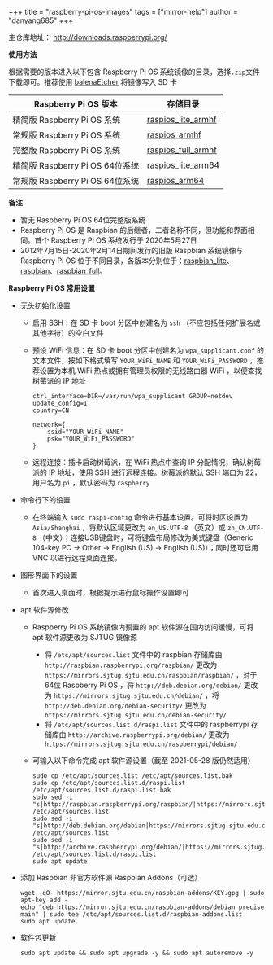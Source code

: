 +++
title = "raspberry-pi-os-images"
tags = ["mirror-help"]
author = "danyang685"
+++

主仓库地址： http://downloads.raspberrypi.org/

**使用方法**

根据需要的版本进入以下包含 Raspberry Pi OS 系统镜像的目录，选择`.zip`文件下载即可。推荐使用 [balenaEtcher](https://www.balena.io/etcher/) 将镜像写入 SD 卡

| Raspberry Pi OS 版本            | 存储目录                                                     |
| ------------------------------- | ------------------------------------------------------------ |
| 精简版 Raspberry Pi OS 系统     | [raspios_lite_armhf](https://mirrors.sjtug.sjtu.edu.cn/raspberry-pi-os-images/raspios_lite_armhf/images/) |
| 常规版 Raspberry Pi OS 系统     | [raspios_armhf](https://mirrors.sjtug.sjtu.edu.cn/raspberry-pi-os-images/raspios_armhf/images/) |
| 完整版 Raspberry Pi OS 系统     | [raspios_full_armhf](https://mirrors.sjtug.sjtu.edu.cn/raspberry-pi-os-images/raspios_full_armhf/images/) |
| 精简版 Raspberry Pi OS 64位系统 | [raspios_lite_arm64](https://mirrors.sjtug.sjtu.edu.cn/raspberry-pi-os-images/raspios_lite_arm64/images/) |
| 常规版 Raspberry Pi OS 64位系统 | [raspios_arm64](https://mirrors.sjtug.sjtu.edu.cn/raspberry-pi-os-images/raspios_arm64/images/) |

**备注**

- 暂无 Raspberry Pi OS 64位完整版系统
- Raspberry Pi OS 是 Raspbian 的后继者，二者名称不同，但功能和界面相同。首个 Raspberry Pi OS 系统发行于 2020年5月27日
- 2012年7月15日-2020年2月14日期间发行的旧版 Raspbian 系统镜像与 Raspberry Pi OS 位于不同目录，各版本分别位于：[raspbian_lite](https://mirrors.sjtug.sjtu.edu.cn/raspberry-pi-os-images/raspbian_lite/images/)、[raspbian](https://mirrors.sjtug.sjtu.edu.cn/raspberry-pi-os-images/raspbian/images/)、[raspbian_full](https://mirrors.sjtug.sjtu.edu.cn/raspberry-pi-os-images/raspbian_full/images/)。

**Raspberry Pi OS 常用设置**

- 无头初始化设置
  - 启用 SSH：在 SD 卡 boot 分区中创建名为 `ssh` （不应包括任何扩展名或其他字符）的空白文件

  - 预设 WiFi 信息：在 SD 卡 boot 分区中创建名为 `wpa_supplicant.conf` 的文本文件，按如下格式填写 `YOUR_WiFi_NAME` 和 `YOUR_WiFi_PASSWORD` ，推荐设置为本机 WiFi 热点或拥有管理员权限的无线路由器 WiFi ，以便查找树莓派的 IP 地址

    ```
    ctrl_interface=DIR=/var/run/wpa_supplicant GROUP=netdev
    update_config=1
    country=CN
    
    network={
    	ssid="YOUR_WiFi_NAME"
    	psk="YOUR_WiFi_PASSWORD"
    }
    ```

  - 远程连接：插卡启动树莓派，在 WiFi 热点中查询 IP 分配情况，确认树莓派的 IP 地址，使用 SSH 进行远程连接。树莓派的默认 SSH 端口为 22，用户名为 `pi` ，默认密码为 `raspberry` 

- 命令行下的设置

  - 在终端输入 `sudo raspi-config` 命令进行基本设置。可将时区设置为 `Asia/Shanghai` ，将默认区域更改为 `en_US.UTF-8` （英文）或 `zh_CN.UTF-8` （中文）；连接USB键盘时，可将键盘布局修改为美式键盘（Generic 104-key PC -> Other -> English (US) -> English (US)）；同时还可启用 VNC 以进行远程桌面连接。

- 图形界面下的设置

  - 首次进入桌面时，根据提示进行鼠标操作设置即可

- apt 软件源修改

  - Raspberry Pi OS 系统镜像内预置的 apt 软件源在国内访问缓慢，可将 apt 软件源更改为 SJTUG 镜像源

    - 将 `/etc/apt/sources.list` 文件中的 raspbian 存储库由 `http://raspbian.raspberrypi.org/raspbian/` 更改为 `https://mirrors.sjtug.sjtu.edu.cn/raspbian/raspbian/` ，对于64位 Raspberry Pi OS ，将 `http://deb.debian.org/debian/` 更改为 `https://mirrors.sjtug.sjtu.edu.cn/debian/` ，将 `http://deb.debian.org/debian-security/` 更改为 `https://mirrors.sjtug.sjtu.edu.cn/debian-security/`
    - 将 `/etc/apt/sources.list.d/raspi.list` 文件中的 raspberrypi 存储库由 `http://archive.raspberrypi.org/debian/` 更改为 `https://mirrors.sjtug.sjtu.edu.cn/raspberrypi/debian/`

  - 可输入以下命令完成 apt 软件源设置（截至 2021-05-28 版仍然适用）

    ```shell
    sudo cp /etc/apt/sources.list /etc/apt/sources.list.bak
    sudo cp /etc/apt/sources.list.d/raspi.list /etc/apt/sources.list.d/raspi.list.bak
    sudo sed -i "s|http://raspbian.raspberrypi.org/raspbian/|https://mirrors.sjtug.sjtu.edu.cn/raspbian/raspbian/|g" /etc/apt/sources.list
    sudo sed -i "s|http://deb.debian.org/debian|https://mirrors.sjtug.sjtu.edu.cn/debian|g" /etc/apt/sources.list
    sudo sed -i "s|http://archive.raspberrypi.org/debian/|https://mirrors.sjtug.sjtu.edu.cn/raspberrypi/debian/|g" /etc/apt/sources.list.d/raspi.list
    sudo apt update
    ```
    

- 添加 Raspbian 非官方软件源 Raspbian Addons（可选）

  ```shell
  wget -qO- https://mirror.sjtu.edu.cn/raspbian-addons/KEY.gpg | sudo apt-key add -
  echo "deb https://mirror.sjtu.edu.cn/raspbian-addons/debian precise main" | sudo tee /etc/apt/sources.list.d/raspbian-addons.list
  sudo apt update
  ```

- 软件包更新

  ```shell
  sudo apt update && sudo apt upgrade -y && sudo apt autoremove -y
  ```

